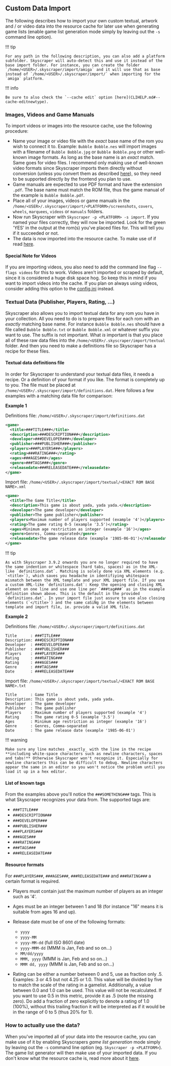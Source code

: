 ## Custom Data Import

The following describes how to import your own custom textual, artwork and / or video data into the resource cache for later use when generating game lists (enable game list generation mode simply by leaving out the `-s` command line option).

!!! tip 
  
    For any path in the following description, you can also add a platform subfolder. Skyscraper will auto-detect this and use it instead of the base import folder. For instance, you can create the folder `/home/<USER>/.skyscraper/import/amiga` and it will use that as base instead of `/home/<USER>/.skyscraper/import/` when importing for the `amiga` platform.

!!! info

    Be sure to also check the `--cache edit` option [here](CLIHELP.md#--cache-editnewtype).

### Images, Videos and Game Manuals

To import videos or images into the resource cache, use the following procedure:

-   Name your image or video file with the _exact_ base name of the rom you wish to connect it to. Example: `Bubble Bobble.nes` will import images with a filename of `Bubble Bobble.jpg` or `Bubble Bobble.png` or other well-known image formats. As long as the base name is an _exact_ match. Same goes for video files. I recommend only making use of well-known video formats since Skyscraper imports them directly without conversion (unless you convert them as described [here](CONFIGINI.md#videoconvertcommand)), so they need to be supported directly by the frontend you plan to use.
-   Game manuals are expected to use PDF format and have the extension `.pdf`. The base name must match the ROM file, thus the game manual of the example is `Bubble Bobble.pdf`.
-   Place all of your images, videos or game manuals in the `/home/<USER>/.skyscraper/import/<PLATFORM>/screenshots`, `covers`, `wheels`, `marquees`, `videos` or `manuals` folders.
-   Now run Skyscraper with `Skyscraper -p <PLATFORM> -s import`. If you named your files correctly, they will now be imported. Look for the green 'YES' in the output at the rom(s) you've placed files for. This will tell you if it succeeded or not.
-   The data is now imported into the resource cache. To make use of if read [here](#how-to-actually-use-the-data).

#### Special Note for Videos

If you are importing videos, you also need to add the command line flag `--flags videos` for this to work. Videos aren't imported or scraped by default, since it is considered a huge disk space hog. So keep this in mind if you want to import videos into the cache. If you plan on always using videos, consider adding this option to the [config.ini](CONFIGINI.md) instead.

### Textual Data (Publisher, Players, Rating, ...)

Skyscraper also allows you to import textual data for any rom you have in your collection. All you need to do is to prepare files for each rom with an _exactly_ matching base name. For instance `Bubble Bobble.nes` should have a file called `Bubble Bobble.txt` or `Bubble Bobble.xml` or whatever suffix you want to use. The suffix is not important. What _is_ important is that you place all of these raw data files into the `/home/<USER>/.skyscraper/import/textual` folder. And then you need to make a definitions file so Skyscraper has a recipe for these files.

#### Textual data definitions file

In order for Skyscraper to understand your textual data files, it needs a recipe. Or a definition of your format if you like. The format is completely up to you. The file must be placed at `/home/<USER>/.skyscraper/import/definitions.dat`. Here follows a few examples with a matching data file for comparison:

**Example 1**

Definitions file: `/home/<USER>/.skyscraper/import/definitions.dat`

```xml
<game>
  <title>###TITLE###</title>
  <description>###DESCRIPTION###</description>
  <developer>###DEVELOPER###</developer>
  <publisher>###PUBLISHER###</publisher>
  <players>###PLAYERS###</players>
  <rating>###RATING###</rating>
  <ages>###AGES###</ages>
  <genre>###TAGS###</genre>
  <releasedate>###RELEASEDATE###</releasedate>
</game>
```

Import file: `/home/<USER>/.skyscraper/import/textual/<EXACT ROM BASE NAME>.xml`

```xml
<game>
  <title>The Game Title</title>
  <description>This game is about yada, yada yada.</description>
  <developer>The game developer</developer>
  <publisher>The game publisher</publisher>
  <players>Maximum number of players supported (example '4')</players>
  <rating>The game rating 0-5 (example '3.5')</rating>
  <ages>Minimum age restriction as integer (example '16')</ages>
  <genre>Genres, Comma-separated</genre>
  <releasedate>The game release date (example '1985-06-01')</releasedate>
</game>

```

!!! tip

    As with Skyscraper 3.9.2 onwards you are no longer required to have the same indention or whitespace (hard tabs, spaces) as in the XML-like `definitions.dat`. Matching is solely done via XML elements (e.g. `<title>`), which saves you headache in identifiying whitespace mismatch between the XML template and your XML import file. If you use a custom XML-like `definitions.dat`: Keep the opening and closing XML element on one line and use one line per `###tag###` as in the example definition shown above. This is the default in the provided `definitions.dat`. In your import file just assure to use also closing elements (`</title>`) and the same caSiNg in the elements between template and import file, ie. provide a valid XML file.

**Example 2**

Definitions file: `/home/<USER>/.skyscraper/import/definitions.dat`

```
Title      : ###TITLE###
Description: ###DESCRIPTION###
Developer  : ###DEVELOPER###
Publisher  : ###PUBLISHER###
Players    : ###PLAYERS###
Rating     : ###RATING###
Rating     : ###AGES###
Genre      : ###TAGS###
Date       : ###RELEASEDATE###
```

Import file: `/home/<USER>/.skyscraper/import/textual/<EXACT ROM BASE NAME>.txt`

```
Title      : Game Title
Description: This game is about yada, yada yada.
Developer  : The game developer
Publisher  : The game publisher
Players    : Maximum number of players supported (example '4')
Rating     : The game rating 0-5 (example '3.5')
Ages       : Minimum age restriction as integer (example '16')
Genre      : Genres, Comma-separated
Date       : The game release date (example '1985-06-01')
```

!!! warning 

    Make sure any line matches _exactly_ with the line in the recipe **including white-space characters such as newline characters, spaces and tabs!** Otherwise Skyscraper won't recognize it. Especially for newline characters this can be difficult to debug. Newline characters appear the same in an editor so you won't notice the problem until you load it up in a hex editor.

#### List of known tags

From the examples above you'll notice the `###SOMETHING###` tags. This is what Skyscraper recognizes your data from. The supported tags are:

-   `###TITLE###`
-   `###DESCRIPTION###`
-   `###DEVELOPER###`
-   `###PUBLISHER###`
-   `###PLAYERS###`
-   `###AGES###`
-   `###RATING###`
-   `###TAGS###`
-   `###RELEASEDATE###`

#### Resource formats

For `###PLAYERS###`, `###AGES###`, `###RELEASEDATE###` and `###RATING###` a certain format is required.

-   Players must contain just the maximum number of players as an integer such as '4'.
-   Ages must be an integer between 1 and 18 (for instance "16" means it is suitable from ages 16 and up).
-   Release date must be of one of the following formats:

    -   `yyyy`
    -   `yyyy-MM`
    -   `yyyy-MM-dd` (full ISO 8601 date)
    -   `yyyy-MMM-dd` (MMM is Jan, Feb and so on...)
    -   `MM/dd/yyyy`
    -   `MMM, yyyy` (MMM is Jan, Feb and so on...)
    -   `MMM dd, yyyy` (MMM is Jan, Feb and so on...)

-   Rating can be either a number between 0 and 5, use as fraction only .5. Examples: 3 or 4.5 but not 4.25 or 1.0. This value will be divided by five to match the scale of the rating in a gamelist. Additionally, a value between 0.0 and 1.0 can be used. This value will not be recalculated. If you want to use 0.5 in this metric, provide it as .5 (note the missing zero). Do add a fraction of zero explicitly to denote a rating of 1.0 (100%), without this trailing fraction it will be interpreted as if it would be in the range of 0 to 5 (thus 20% for 1).

### How to actually use the data?

When you've imported all of your data into the resource cache, you can make use of it by enabling Skyscrapers _game list generation_ mode simply by leaving out the `-s` command line option (eg. `Skyscraper -p <PLATFORM>`). The game list generator will then make use of your imported data. If you don't know what the resource cache is, read more about it [here](CACHE.md).
